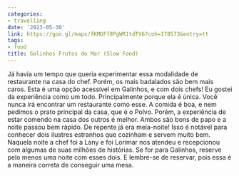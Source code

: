 ```yaml
---
categories:
- travelling
date: '2023-05-30'
link: https://goo.gl/maps/fKMGFf8PgWR1tdTV6?coh=178573&entry=tt
tags:
- food
title: Galinhos Frutos do Mar (Slow Food)
---
```


Já havia um tempo que queria experimentar essa modalidade de restaurante na casa do chef. Porém, os mais badalados são bem mais caros. Esta é uma opção acessível em Galinhos, e com dois chefs! Eu gostei da experiência como um todo. Principalmente porque ela é única. Você nunca irá encontrar um restaurante como esse. A comida é boa, e nem pedimos o prato principal da casa, que é o Polvo. Porém, a experiência de estar comendo na casa dos outros é melhor. Ambos são bons de papo e a noite passou bem rápido. De repente já era meia-noite! Isso é notável para conhecer dois ilustres estranhos que cozinham e servem muito bem. Naquela noite a chef foi a Lany e foi Lorimar nos atendeu e recepcionou com algumas de suas milhões de histórias. Se for para Galinhos, reserve pelo menos uma noite com esses dois. E lembre-se de reservar, pois essa é a maneira correta de conseguir uma mesa.